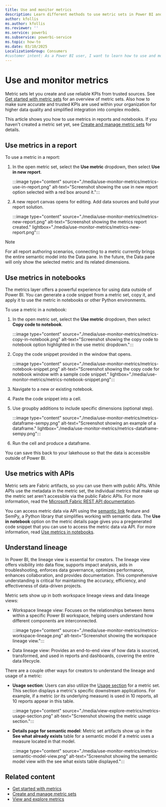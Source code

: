 ```yaml
---
title: Use and monitor metrics
description: Learn different methods to use metric sets in Power BI and how to ensure collaborators use accurate and trusted KPIs within your organization.
author: kfollis
ms.author: kfollis
ms.reviewer: ''
ms.service: powerbi
ms.subservice: powerbi-service
ms.topic: how-to
ms.date: 03/10/2025
LocalizationGroup: Consumers
#customer intent: As a Power BI user, I want to learn how to use and monitor metrics so that I can ensure accurate and trusted KPIs within my organization.
---
```


# Use and monitor metrics

Metric sets let you create and use reliable KPIs from trusted sources. See [Get started with metric sets](./get-started-metrics.md) for an overview of metric sets.
Also how to make sure accurate and trusted KPIs are used within your organization for higher data quality and simplified integration into complex models.

This article shows you how to use metrics in reports and notebooks. If you haven't created a metric set yet, see [Create and manage metric sets](create-metric-sets.md) for details.

## Use metrics in a report

To use a metric in a report:

1. In the open metric set, select the **Use metric** dropdown, then select **Use in new report**.

   :::image type="content" source="./media/use-monitor-metrics/metrics-use-in-report.png" alt-text="Screenshot showing the use in new report option selected with a red box around it.":::

1. A new report canvas opens for editing. Add data sources and build your report solution.

    :::image type="content" source="./media/use-monitor-metrics/metrics-new-report.png" alt-text="Screenshot showing the metrics report created." lightbox="./media/use-monitor-metrics/metrics-new-report.png":::

> [!NOTE]
> For all report authoring scenarios, connecting to a metric currently brings the entire semantic model into the Data pane. In the future, the Data pane will only show the selected metric and its related dimensions.

## Use metrics in notebooks

The metrics layer offers a powerful experience for using data outside of Power BI. You can generate a code snippet from a metric set, copy it, and apply it to use the metric in notebooks or other Python environments.

To use a metric in a notebook:

1. In the open metric set, select the **Use metric** dropdown, then select **Copy code to notebook**.

   :::image type="content" source="./media/use-monitor-metrics/metrics-copy-in-notebook.png" alt-text="Screenshot showing the copy code to notebook option highlighted in the use metric dropdown.":::

1. Copy the code snippet provided in the window that opens.

   :::image type="content" source="./media/use-monitor-metrics/metrics-notebook-snippet.png" alt-text="Screenshot showing the copy code for notebook window with a sample code snippet." lightbox="./media/use-monitor-metrics/metrics-notebook-snippet.png":::

1. Navigate to a new or existing notebook.

1. Paste the code snippet into a cell.

1. Use groupby additions to include specific dimensions (optional step).

    :::image type="content" source="./media/use-monitor-metrics/metrics-dataframe-sempy.png" alt-text="Screenshot showing an example of a dataframe." lightbox="./media/use-monitor-metrics/metrics-dataframe-sempy.png":::

1. Run the cell and produce a dataframe.

You can save this back to your lakehouse so that the data is accessible outside of Power BI.

## Use metrics with APIs

Metric sets are Fabric artifacts, so you can use them with public APIs. While APIs use the metadata in the metric set, the individual metrics that make up the metric set aren't accessible via the public Fabric APIs. For more information, read the [Microsoft Fabric REST API documentation](/rest/api/fabric/articles/).

You can access metric data via API using the [semantic link](/fabric/data-science/semantic-link-overview) feature and SemPy, a Python library that simplifies working with semantic data. The **Use in notebook** option on the metric details page gives you a pregenerated code snippet that you can use to access the metric data via API. For more information, read [Use metrics in notebooks](#use-metrics-in-notebooks).

## Understand lineage

In Power BI, the lineage view is essential for creators. The lineage view offers visibility into data flow, supports impact analysis, aids in troubleshooting, enforces data governance, optimizes performance, enhances collaboration, and provides documentation. This comprehensive understanding is critical for maintaining the accuracy, efficiency, and effectiveness of data-driven projects.

Metric sets show up in both workspace lineage views and data lineage views:

- Workspace lineage view: Focuses on the relationships between items within a specific Power BI workspace, helping users understand how different components are interconnected.

     :::image type="content" source="./media/use-monitor-metrics/metrics-workspace-lineage.png" alt-text="Screenshot showing the workspace lineage view.":::

- Data lineage view: Provides an end-to-end view of how data is sourced, transformed, and used in reports and dashboards, covering the entire data lifecycle.

There are a couple other ways for creators to understand the lineage and usage of a metric:  

- **Usage section**: Users can also utilize the [Usage section](view-explore-metrics.md#usage-section) for a metric set. This section displays a metric's specific downstream applications. For example, if a metric (or its underlying measure) is used in 10 reports, all 10 reports appear in this table.

  :::image type="content" source="./media/view-explore-metrics/metrics-usage-section.png" alt-text="Screenshot showing the metric usage section.":::

- **Details page for semantic model**: Metric set artifacts show up in the **See what already exists** table for a semantic model if a metric uses a measure located in that model.

  :::image type="content" source="./media/use-monitor-metrics/metrics-semantic-model-view.png" alt-text="Screenshot showing the semantic model view with the see what exists table displayed.":::

## Related content

- [Get started with metrics](create-metric-sets.md)
- [Create and manage metric sets](create-metric-sets.md)
- [View and explore metrics](view-explore-metrics.md)

